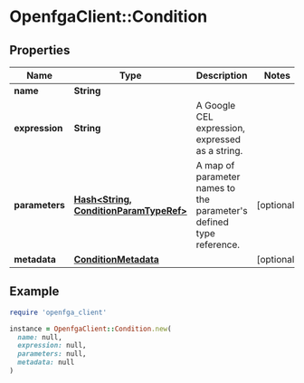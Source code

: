 # OpenfgaClient::Condition

## Properties

| Name | Type | Description | Notes |
| ---- | ---- | ----------- | ----- |
| **name** | **String** |  |  |
| **expression** | **String** | A Google CEL expression, expressed as a string. |  |
| **parameters** | [**Hash&lt;String, ConditionParamTypeRef&gt;**](ConditionParamTypeRef.md) | A map of parameter names to the parameter&#39;s defined type reference. | [optional] |
| **metadata** | [**ConditionMetadata**](ConditionMetadata.md) |  | [optional] |

## Example

```ruby
require 'openfga_client'

instance = OpenfgaClient::Condition.new(
  name: null,
  expression: null,
  parameters: null,
  metadata: null
)
```


